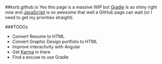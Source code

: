##ksrb.github.io
Yes this page is a massive WIP but [Gradle](https://github.com/ksrb/Gradle-SS) is so shiny right now
and [JavaScript](https://github.com/ksrb/JSSS) is so awesome that well a GitHub page can wait (or I need to get my priorities straight).

###TODOs
* Convert Resume to HTML
* Convert Graphic Design portfolio to HTML
* Improve interactivity with Angular
* Get [Karma](http://karma-runner.github.io/0.12/index.html) in there
* Find a excuse to use Gradle